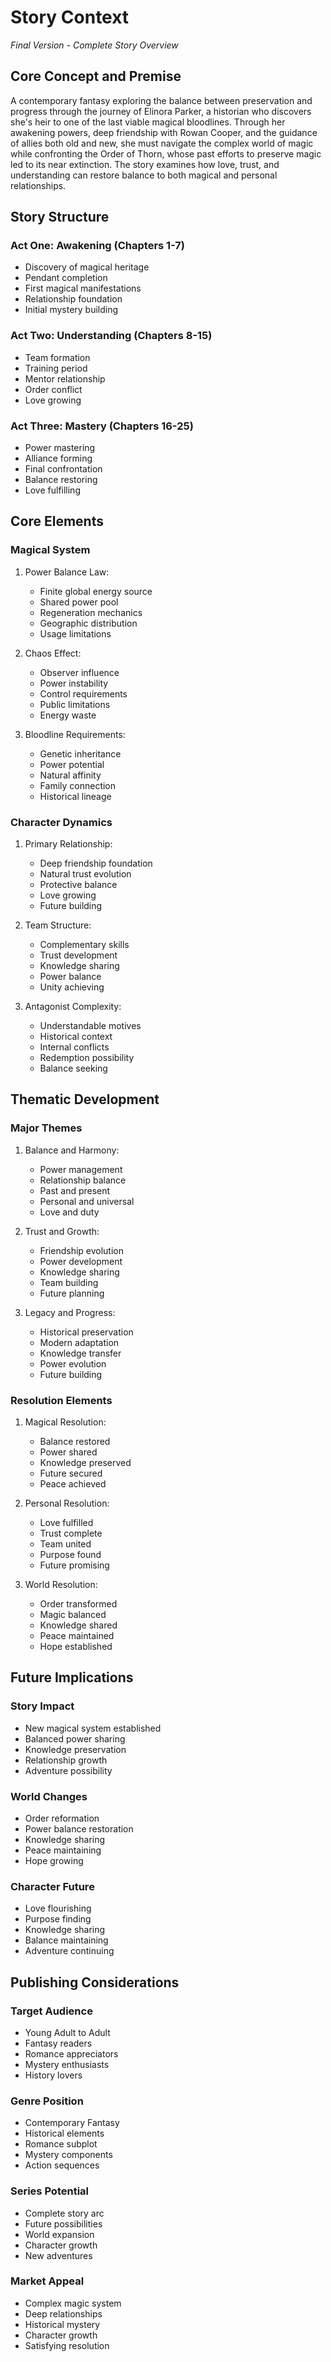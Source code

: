 # Story Context
*Final Version - Complete Story Overview*

## Core Concept and Premise
A contemporary fantasy exploring the balance between preservation and progress through the journey of Elinora Parker, a historian who discovers she's heir to one of the last viable magical bloodlines. Through her awakening powers, deep friendship with Rowan Cooper, and the guidance of allies both old and new, she must navigate the complex world of magic while confronting the Order of Thorn, whose past efforts to preserve magic led to its near extinction. The story examines how love, trust, and understanding can restore balance to both magical and personal relationships.

## Story Structure

### Act One: Awakening (Chapters 1-7)
- Discovery of magical heritage
- Pendant completion
- First magical manifestations
- Relationship foundation
- Initial mystery building

### Act Two: Understanding (Chapters 8-15)
- Team formation
- Training period
- Mentor relationship
- Order conflict
- Love growing

### Act Three: Mastery (Chapters 16-25)
- Power mastering
- Alliance forming
- Final confrontation
- Balance restoring
- Love fulfilling

## Core Elements

### Magical System
1. Power Balance Law:
   - Finite global energy source
   - Shared power pool
   - Regeneration mechanics
   - Geographic distribution
   - Usage limitations

2. Chaos Effect:
   - Observer influence
   - Power instability
   - Control requirements
   - Public limitations
   - Energy waste

3. Bloodline Requirements:
   - Genetic inheritance
   - Power potential
   - Natural affinity
   - Family connection
   - Historical lineage

### Character Dynamics
1. Primary Relationship:
   - Deep friendship foundation
   - Natural trust evolution
   - Protective balance
   - Love growing
   - Future building

2. Team Structure:
   - Complementary skills
   - Trust development
   - Knowledge sharing
   - Power balance
   - Unity achieving

3. Antagonist Complexity:
   - Understandable motives
   - Historical context
   - Internal conflicts
   - Redemption possibility
   - Balance seeking

## Thematic Development

### Major Themes
1. Balance and Harmony:
   - Power management
   - Relationship balance
   - Past and present
   - Personal and universal
   - Love and duty

2. Trust and Growth:
   - Friendship evolution
   - Power development
   - Knowledge sharing
   - Team building
   - Future planning

3. Legacy and Progress:
   - Historical preservation
   - Modern adaptation
   - Knowledge transfer
   - Power evolution
   - Future building

### Resolution Elements
1. Magical Resolution:
   - Balance restored
   - Power shared
   - Knowledge preserved
   - Future secured
   - Peace achieved

2. Personal Resolution:
   - Love fulfilled
   - Trust complete
   - Team united
   - Purpose found
   - Future promising

3. World Resolution:
   - Order transformed
   - Magic balanced
   - Knowledge shared
   - Peace maintained
   - Hope established

## Future Implications

### Story Impact
- New magical system established
- Balanced power sharing
- Knowledge preservation
- Relationship growth
- Adventure possibility

### World Changes
- Order reformation
- Power balance restoration
- Knowledge sharing
- Peace maintaining
- Hope growing

### Character Future
- Love flourishing
- Purpose finding
- Knowledge sharing
- Balance maintaining
- Adventure continuing

## Publishing Considerations

### Target Audience
- Young Adult to Adult
- Fantasy readers
- Romance appreciators
- Mystery enthusiasts
- History lovers

### Genre Position
- Contemporary Fantasy
- Historical elements
- Romance subplot
- Mystery components
- Action sequences

### Series Potential
- Complete story arc
- Future possibilities
- World expansion
- Character growth
- New adventures

### Market Appeal
- Complex magic system
- Deep relationships
- Historical mystery
- Character growth
- Satisfying resolution
